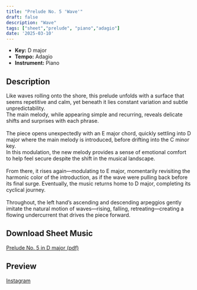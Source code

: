 ```yaml
---
title: "Prelude No. 5 'Wave'"
draft: false
description: "Wave"
tags: ["sheet","prelude", "piano","adagio"]
date: '2025-03-10'
---
```


- **Key:** D major
- **Tempo:** Adagio
- **Instrument:** Piano


<!--more-->

## Description

Like waves rolling onto the shore, this prelude unfolds with a surface that seems repetitive and calm, yet beneath it lies constant variation and subtle unpredictability. <br>
The main melody, while appearing simple and recurring, reveals delicate shifts and surprises with each phrase. <br>
<br>
 The piece opens unexpectedly with an E major chord, quickly settling into D major where the main melody is introduced, before drifting into the C minor key. <br>
 In this modulation, the new melody provides a sense of emotional comfort to help feel secure despite the shift in the musical landscape. <br>
 <br>
 From there, it rises again—modulating to E major, momentarily revisiting the harmonic color of the introduction, as if the wave were pulling back before its final surge. Eventually, the music returns home to D major, completing its cyclical journey. <br>
 <br>
 Throughout, the left hand’s ascending and descending arpeggios gently imitate the natural motion of waves—rising, falling, retreating—creating a flowing undercurrent that drives the piece forward. 

 ## Download Sheet Music 

 [Prelude No. 5 in D major (pdf)](/pdf/Prelude%20No.5%20in%20Dmajor.pdf)

 ## Preview 
 
[Instagram](https://www.instagram.com/p/DHBYvo7CjLq/)